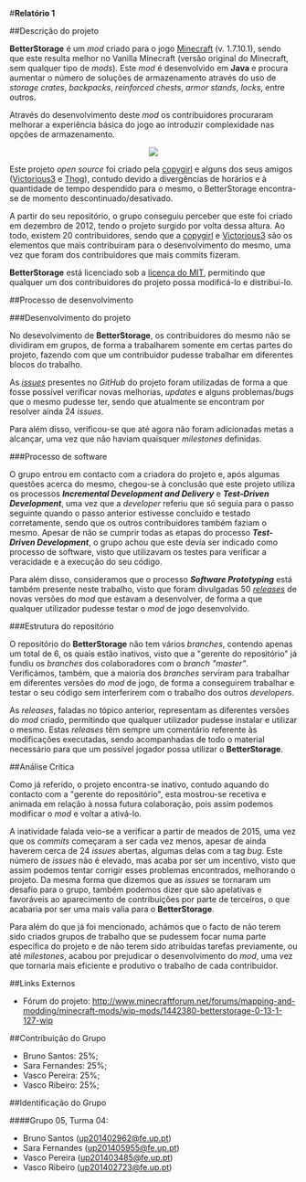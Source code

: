 
#**Relatório 1**



##Descrição do projeto


**BetterStorage** é um *mod* criado para o jogo [Minecraft](https://minecraft.net/pt/) (v. 1.7.10.1), sendo que este resulta melhor no Vanilla Minecraft (versão original do Minecraft, sem qualquer tipo de *mods*). Este *mod* é desenvolvido em **Java** e procura aumentar o número de soluções de armazenamento através do uso de *storage crates*, *backpacks*, *reinforced chests*, *armor stands*, *locks*, entre outros.

Através do desenvolvimento deste *mod* os contribuidores procuraram melhorar a experiência básica do jogo ao introduzir complexidade nas opções de armazenamento.


<p align="center">
  <img src="https://github.com/VascoUP/BetterStorage/blob/master/ESOF-docs/resources/image.png" "BetterStorage representation">
</p>


Este projeto *open source* foi criado pela [copygirl](https://github.com/copygirl) e alguns dos seus amigos ([Victorious3](https://github.com/Victorious3) e [Thog](https://github.com/Thog)), contudo devido a divergências de horários e à quantidade de tempo despendido para o mesmo, o BetterStorage encontra-se de momento descontinuado/desativado.

A partir do seu repositório, o grupo conseguiu perceber que este foi criado em dezembro de 2012, tendo o projeto surgido por volta dessa altura. Ao todo, existem 20 contribuidores, sendo que a [copygirl](https://github.com/copygirl) e [Victorious3](https://github.com/Victorious3) são os elementos que mais contribuíram para o desenvolvimento do mesmo, uma vez que foram dos contribuidores que mais commits fizeram. 

**BetterStorage** está licenciado sob a [licença do MIT](https://github.com/copygirl/BetterStorage/blob/master/LICENSE.txt), permitindo que qualquer um dos contribuidores do projeto possa modificá-lo e distribuí-lo.


##Processo de desenvolvimento


###Desenvolvimento do projeto


No desevolvimento de **BetterStorage**, os contribuidores do mesmo não se dividiram em grupos, de forma a trabalharem somente em certas partes do projeto, fazendo com que um contribuidor pudesse trabalhar em diferentes blocos do trabalho.

As [*issues*](https://github.com/copygirl/BetterStorage/issues) presentes no *GitHub* do projeto foram utilizadas de forma a que fosse possível verificar novas melhorias, *updates* e alguns problemas/*bugs* que o mesmo pudesse ter, sendo que atualmente se encontram por resolver ainda 24 *issues*. 

Para além disso, verificou-se que até agora não foram adicionadas metas a alcançar, uma vez que não haviam quaisquer *milestones* definidas.


###Processo de software


O grupo entrou em contacto com a criadora do projeto e, após algumas questões acerca do mesmo, chegou-se à conclusão que este projeto utiliza os processos ***Incremental Development and Delivery*** e ***Test-Driven Development***, uma vez que a *developer* referiu que só seguia para o passo seguinte quando o passo anterior estivesse concluído e testado corretamente, sendo que os outros contribuidores também faziam o mesmo. Apesar de não se cumprir todas as etapas do processo ***Test-Driven Development***, o grupo achou que este devia ser indicado como processo de software, visto que utilizavam os testes para verificar a veracidade e a execução do seu código.

Para além disso, consideramos que o processo ***Software Prototyping*** está também presente neste trabalho, visto que foram divulgadas 50 [*releases*](https://github.com/copygirl/BetterStorage/releases) de novas versões do *mod* que estavam a desenvolver, de forma a que qualquer utilizador pudesse testar o *mod* de jogo desenvolvido.


###Estrutura do repositório

O repositório do **BetterStorage** não tem vários *branches*, contendo apenas um total de 6, os quais estão inativos, visto que a "gerente do repositório" já fundiu os *branches* dos colaboradores com o *branch* *"master"*. Verificámos, também, que a maioria dos *branches* serviram para trabalhar em diferentes versões do *mod* de jogo, de forma a conseguirem trabalhar e testar o seu código sem interferirem com o trabalho dos outros *developers*.

As *releases*, faladas no tópico anterior, representam as diferentes versões do *mod* criado, permitindo que qualquer utilizador pudesse instalar e utilizar o mesmo. Estas *releases* têm sempre um comentário referente às modificações executadas, sendo acompanhadas de todo o material necessário para que um possível jogador possa utilizar o **BetterStorage**.


##Análise Critica


Como já referido, o projeto encontra-se inativo, contudo aquando do contacto com a "gerente do repositório", esta mostrou-se recetiva e animada em relação à nossa futura colaboração, pois assim podemos modificar o *mod* e voltar a ativá-lo.

A inatividade falada veio-se a verificar a partir de meados de 2015, uma vez que os *commits* começaram a ser cada vez menos, apesar de ainda haverem cerca de 24 *issues* abertas, algumas delas com a tag *bug*. Este número de *issues* não é elevado, mas acaba por ser um incentivo, visto que assim podemos tentar corrigir esses problemas encontrados, melhorando o projeto. Da mesma forma que dizemos que as *issues* se tornaram um desafio para o grupo, também podemos dizer que são apelativas e favoráveis ao aparecimento de contribuições por parte de terceiros, o que acabaria por ser uma mais valia para o **BetterStorage**.

Para além do que já foi mencionado, achámos que o facto de não terem sido criados grupos de trabalho que se pudessem focar numa parte específica do projeto e de não terem sido atribuídas tarefas previamente, ou até *milestones*, acabou por prejudicar o desenvolvimento do *mod*, uma vez que tornaria mais eficiente e produtivo o trabalho de cada contribuidor.


##Links Externos


- Fórum do projeto: http://www.minecraftforum.net/forums/mapping-and-modding/minecraft-mods/wip-mods/1442380-betterstorage-0-13-1-127-wip


##Contribuição do Grupo


- Bruno Santos: 25%;
- Sara Fernandes: 25%;
- Vasco Pereira: 25%;
- Vasco Ribeiro: 25%;


##Identificação do Grupo


####Grupo 05, Turma 04:

-	Bruno Santos (up201402962@fe.up.pt)
-	Sara Fernandes (up201405955@fe.up.pt)
-	Vasco Pereira (up201403485@fe.up.pt)
-	Vasco Ribeiro (up201402723@fe.up.pt)
